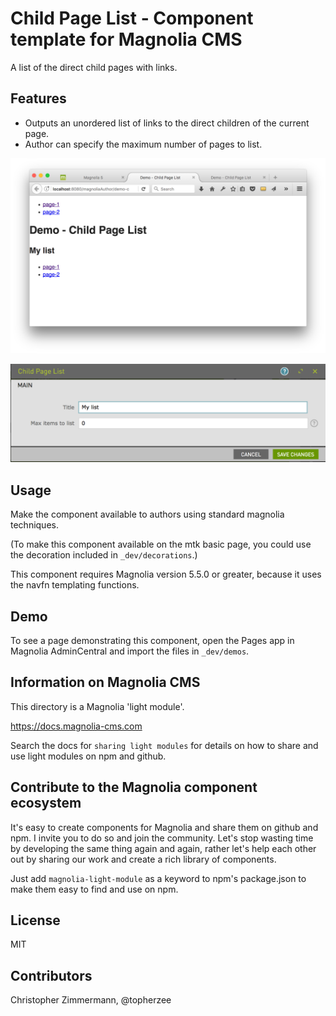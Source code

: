 # Child Page List - Component template for Magnolia CMS

A list of the direct child pages with links.

## Features
* Outputs an unordered list of links to the direct children of the current page.
* Author can specify the maximum number of pages to list.

![Demo page with component](_dev/README-child-page-list.png)

![Component Dialog](_dev/README-child-page-list-dialog.png)

## Usage

Make the component available to authors using standard magnolia techniques.

(To make this component available on the mtk basic page, you could use the decoration included in `_dev/decorations`.)

This component requires Magnolia version 5.5.0 or greater, because it uses the navfn templating functions.

## Demo

To see a page demonstrating this component, open the Pages app in Magnolia AdminCentral and import the files in `_dev/demos`.

## Information on Magnolia CMS
This directory is a Magnolia 'light module'.

https://docs.magnolia-cms.com

Search the docs for `sharing light modules` for details on how to share and use light modules on npm and github.


## Contribute to the Magnolia component ecosystem
It's easy to create components for Magnolia and share them on github and npm. I invite you to do so and join the community. Let's stop wasting time by developing the same thing again and again, rather let's help each other out by sharing our work and create a rich library of components.

Just add `magnolia-light-module` as a keyword to npm's package.json to make them easy to find and use on npm.

## License

MIT

## Contributors

Christopher Zimmermann, @topherzee
